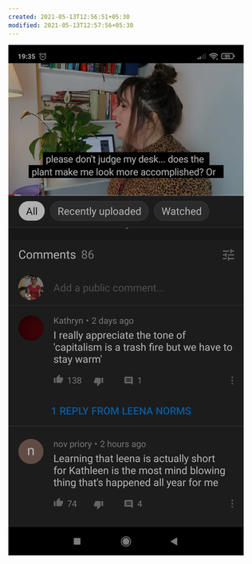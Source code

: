 ```yaml
---
created: 2021-05-13T12:56:51+05:30
modified: 2021-05-13T12:57:56+05:30
---
```


![Image](./image_picker1875488924507450201.jpg)
